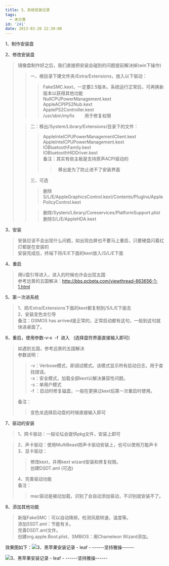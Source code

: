```yaml
---
title: 5、系统安装记录
tags:
  - 未分类
id: '241'
date: 2013-03-20 22:39:00
---
```


1、制作安装盘  
  
2、修改安装盘  

> 镜像盘制作好之后，我们直接把安装会碰到的问题提前解决掉(win下操作)  
> 
> > 一、根目录下建文件夹/Extra/Extensions，放入以下驱动：  
> > 
> > > FakeSMC.kext，一定要2.5版本。系统运行正常后，可再换新版本以获得其他功能  
> > > NullCPUPowerManagement.kext  
> > > AppleACPIPS2Nub.kext  
> > > ApplePS2Controller.kext  
> > > /usr/sbin/myfix        用于修复权限  
> 
> > 二：移出/System/Library/Extensions/目录下的文件：  
> > 
> > > AppleIntelCPUPowerManagementClient.kext  
> > > AppleIntelCPUPowerManagement.kext  
> > > IOBluetoothFamily.kext  
> > > IOBluetoothHIDDriver.kext  
> > > 备注：其实有些主板是支持原声ACPI驱动的  
> > > 
> > > >   移出是为了防止进不了安装界面  
> > 
> > 三、可选  
> > 
> > > 删除S/L/E/AppleGraphicsControl.kext/Contents/PlugIns/ApplePolicyControl.kext  
> > 
> > > 删除/System/Library/Coreservices/PlatformSupport.plist  
> > > 删除S/L/E/AppleHDA.kext  
> > 
> >   

3、安装  

> 安装应该不会出现什么问题，如出现白屏也不要马上重启，只要硬盘闪着红灯都是在安装的  
> 安装完成后，终端下将/E/E下面的kext放入/S/L/E下面  
>   

4、重启  

> 用U盘引导进入，进入的时候也许会出现五国  
> 参考远景的五国解决：http://bbs.pcbeta.com/viewthread-863656-1-1.html  

  
5、第一次进系统  

> 1、把/Extra/Extensions下面的kext都复制到/S/L/E下面去  
> 2、安装变色龙引导  
> 备注：DSMOS has arrived是正常的，正常启动都有这句，一般到这句就快进桌面了。  
>   

6、重启，使用参数-v-x  -f  进入   (选择盘符界面直接输入即可)  

> 如遇到五国，参考远景的五国解决  
> 参数说明：  
> 
> > \-v：Verbose模式，即调试模式。该模式显示所有启动日志，用于查找错误。  
> > \-x：安全模式，加载全部kext以解决兼容性问题。  
> > \-s：单用户模式  
> > \-f ：启动时修复磁盘，一般在更换过kext后第一次重启时使用。  
> 
> 备注：  
> 
> > 变色龙选择启动盘的时候直接输入即可  
> 
>   

7、驱动的安装  

> 1、网卡驱动：一般论坛会提供pkg文件，安装上即可

> 2、声卡驱动：使用MultiBeast把声卡驱动安装上，也可以使用万能声卡  
> 3、显卡驱动：  
> 
> > 修改kext，并用kext wizard安装和修复权限。  
> > 创建DSDT.aml (可选)  
> 
> 4、完善驱动功能  
> 备注：  
> 
> > mac驱动是被动加载，识别了会自动添加驱动，不识别就安装不了。  
> 
>   

8、添加其他功能

> 新版FakeSMC：可以自动降频，检测风扇转速，温度等。  
> 添加SSDT.aml：节能有关。  
> 完善DSDT.aml文件。  
> 创建org.apple.Boot.plist、SMBIOS：用Chameleon Wizard添加。

  

效果图如下：![3、黑苹果安装记录 - leaf - ------坚持雅操------](http://img0.ph.126.net/sIfZQDOR10BlGEZpyJHAFQ==/6598234149471041607.jpg "5、系统安装记录 - leaf - ------坚持雅操------")

  

![3、黑苹果安装记录 - leaf - ------坚持雅操------](http://img0.ph.126.net/NarArQbQtjLg3DNoK5n2VQ==/6598285826517552612.jpg "5、系统安装记录 - leaf - ------坚持雅操------")